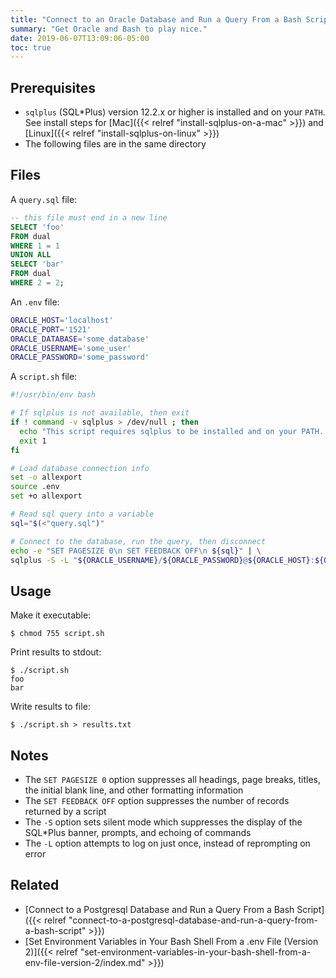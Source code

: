 ```yaml
---
title: "Connect to an Oracle Database and Run a Query From a Bash Script"
summary: "Get Oracle and Bash to play nice."
date: 2019-06-07T13:09:06-05:00
toc: true
---
```


## Prerequisites

- `sqlplus` (SQL*Plus) version 12.2.x or higher is installed and on your `PATH`. See install steps for [Mac]({{< relref "install-sqlplus-on-a-mac" >}}) and [Linux]({{< relref "install-sqlplus-on-linux" >}})
- The following files are in the same directory

## Files

A `query.sql` file:

```sql
-- this file must end in a new line
SELECT 'foo'
FROM dual
WHERE 1 = 1
UNION ALL
SELECT 'bar'
FROM dual
WHERE 2 = 2;
```

An `.env` file:

```bash
ORACLE_HOST='localhost'
ORACLE_PORT='1521'
ORACLE_DATABASE='some_database'
ORACLE_USERNAME='some_user'
ORACLE_PASSWORD='some_password'
```

A `script.sh` file:

```bash
#!/usr/bin/env bash

# If sqlplus is not available, then exit
if ! command -v sqlplus > /dev/null ; then
  echo "This script requires sqlplus to be installed and on your PATH. Exiting"
  exit 1
fi

# Load database connection info
set -o allexport
source .env
set +o allexport

# Read sql query into a variable
sql="$(<"query.sql")"

# Connect to the database, run the query, then disconnect
echo -e "SET PAGESIZE 0\n SET FEEDBACK OFF\n ${sql}" | \
sqlplus -S -L "${ORACLE_USERNAME}/${ORACLE_PASSWORD}@${ORACLE_HOST}:${ORACLE_PORT}/${ORACLE_DATABASE}"
```

## Usage

Make it executable:

```
$ chmod 755 script.sh
```

Print results to stdout:

```
$ ./script.sh
foo
bar
```

Write results to file:

```
$ ./script.sh > results.txt
```

## Notes

- The `SET PAGESIZE 0` option suppresses all headings, page breaks, titles, the initial blank line, and other formatting information
- The `SET FEEDBACK OFF` option suppresses the number of records returned by a script
- The `-S` option sets silent mode which suppresses the display of the SQL*Plus banner, prompts, and echoing of commands
- The `-L` option attempts to log on just once, instead of reprompting on error

## Related

- [Connect to a Postgresql Database and Run a Query From a Bash Script]({{< relref "connect-to-a-postgresql-database-and-run-a-query-from-a-bash-script" >}})
- [Set Environment Variables in Your Bash Shell From a .env File (Version 2)]({{< relref "set-environment-variables-in-your-bash-shell-from-a-env-file-version-2/index.md" >}})
